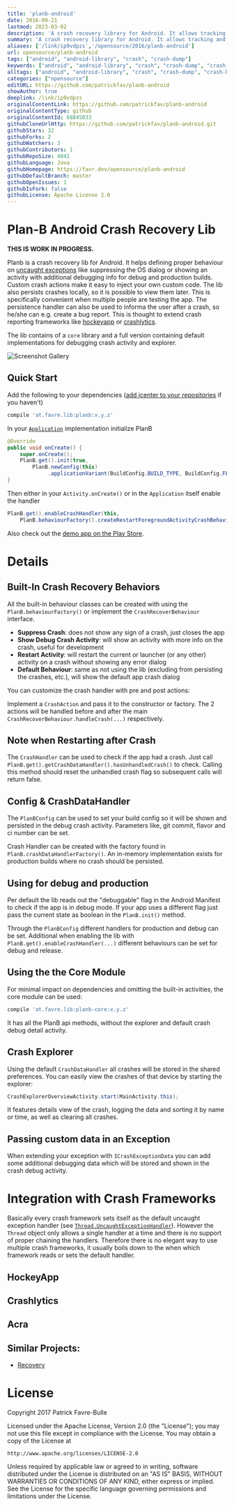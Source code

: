 ```yaml
---
title: 'planb-android'
date: 2016-09-21
lastmod: 2023-03-02
description: 'A crash recovery library for Android. It allows tracking and handling crashes with different rules for debugging and production.'
summary: 'A crash recovery library for Android. It allows tracking and handling crashes with different rules for debugging and production.'
aliases: ['/link/ip9vdpzs','/opensource/2016/planb-android']
url: opensource/planb-android
tags: ["android", "android-library", "crash", "crash-dump"]
keywords: ["android", "android-library", "crash", "crash-dump", "crash-handler", "crash-reporting", "recovery"]
alltags: ["android", "android-library", "crash", "crash-dump", "crash-handler", "crash-reporting", "recovery", "github", "Java"]
categories: ["opensource"]
editURL: https://github.com/patrickfav/planb-android
showAuthor: true
deeplink: /link/ip9vdpzs
originalContentLink: https://github.com/patrickfav/planb-android
originalContentType: github
originalContentId: 68845033
githubCloneUrlHttp: https://github.com/patrickfav/planb-android.git
githubStars: 32
githubForks: 2
githubWatchers: 3
githubContributors: 1
githubRepoSize: 4041
githubLanguage: Java
githubHomepage: https://favr.dev/opensource/planb-android
githubDefaultBranch: master
githubOpenIssues: 1
githubIsFork: false
githubLicense: Apache License 2.0
---
```

# Plan-B Android Crash Recovery Lib

**THIS IS WORK IN PROGRESS.**

Planb is a crash recovery lib for Android. It helps defining proper behaviour on [uncaught exceptions](http://www.javamex.com/tutorials/exceptions/exceptions_uncaught_handler.shtml) like suppressing the OS dialog or showing an activity with additional debugging info for debug and production builds. Custom crash actions make it easy to inject your own custom code. The lib also persists crashes locally, so it is possible to view them later. This is specifically convenient when multiple people are testing the app. The persistence handler can also be used to informa the user after a crash, so he/she can e.g. create a bug report. This is thought to extend crash reporting frameworks like [hockeyapp](https://hockeyapp.net/) or [crashlytics](https://try.crashlytics.com/).

The lib contains of a `core` library and a full version containing default implementations for debugging crash activity and explorer.

[  ](https://bintray.com/bintray/jcenter/planb/_latestVersion)
[](https://travis-ci.org/patrickfav/planb-android)
[](https://coveralls.io/github/patrickfav/planb-android?branch=master)
[](https://play.google.com/store/apps/details?id=at.favre.app.planb.demo)

![Screenshot Gallery](gh_d78af93ff26f344fd61b4cdc.png)

## Quick Start

Add the following to your dependencies ([add jcenter to your repositories](https://developer.android.com/studio/build/index.html#top-level) if you haven't)

```gradle
compile 'at.favre.lib:planb:x.y.z'
```

In your [`Application`](https://developer.android.com/reference/android/app/Application.html) implementation initialize PlanB

```Java
@Override
public void onCreate() {
    super.onCreate();
    PlanB.get().init(true,
        PlanB.newConfig(this)
             .applicationVariant(BuildConfig.BUILD_TYPE, BuildConfig.FLAVOR).build());
}
```

Then either in your `Activity.onCreate()` or in the `Application` itself enable the handler

```Java
PlanB.get().enableCrashHandler(this,
    PlanB.behaviourFactory().createRestartForegroundActivityCrashBehaviour());
```

Also check out the [demo app on the Play Store](https://play.google.com/store/apps/details?id=at.favre.app.planb.demo).

# Details

## Built-In Crash Recovery Behaviors

All the built-in behaviour classes can be created with using the `PlanB.behaviourFactory()` or implement the `CrashRecoverBehaviour` interface.

* **Suppress Crash**: does not show any sign of a crash, just closes the app
* **Show Debug Crash Activity**: will show an activity with more info on the crash, useful for development
* **Restart Activity**: will restart the current or launcher (or any other) activity on a crash without showing any error dialog
* **Default Behaviour**: same as not using the lib (excluding from persisting the crashes, etc.), will show the default app crash dialog

You can customize the crash handler with pre and post actions:

Implement a `CrashAction` and pass it to the constructor or factory. The 2 actions will be handled before and after the main `CrashRecoverBehaviour.handleCrash(...)` respectively.

## Note when Restarting after Crash

The `CrashHandler` can be used to check if the app had a crash. Just call `PlanB.get().getCrashDataHandler().hasUnhandledCrash()` to check. Calling this method should reset the unhandled crash flag so subsequent calls will return false.

## Config & CrashDataHandler

The `PlanBConfig` can be used to set your build config so it will be shown and persisted in the debug crash activity. Parameters like, git commit, flavor and ci number can be set.

Crash Handler can be created with the factory found in `PlanB.crashDataHandlerFactory()`. An in-memory implementation exists for production builds where no crash should be persisted.

## Using for debug and production

Per default the lib reads out the "debuggable" flag in the Android Manifest to check if the app is in debug mode. If your app uses a different flag just pass the current state as boolean in the `PlanB.init()` method.

Through the `PlanBConfig` different handlers for production and debug can be set. Additional when enabling the lib with
`PlanB.get().enableCrashHandler(...)` different behaviours can be set for debug and release.

## Using the the Core Module

For minimal impact on dependencies and omitting the built-in activities, the core module can be used:

```gradle
compile 'at.favre.lib:planb-core:x.y.z'
```

It has all the PlanB api methods, without the explorer and default crash debug detail activity.

## Crash Explorer

Using the default `CrashDataHandler` all crashes will be stored in the shared preferences. You can easily view the crashes of that device by starting the explorer:

```Java
CrashExplorerOverviewActivity.start(MainActivity.this);
```

It features details view of the crash, logging the data and sorting it by name or time, as well as clearing all crashes.

## Passing custom data in an Exception

When extending your exception with `ICrashExceptionData` you can add some additional debugging data which will be stored and shown in the crash debug activity.

# Integration with Crash Frameworks

Basically every crash framework sets itself as the default uncaught exception handler (see [`Thread.UncaughtExceptionHandler`](https://docs.oracle.com/javase/7/docs/api/java/lang/Thread.UncaughtExceptionHandler.html)). However the `Thread` object only allows a single handler at a time and there is no support of proper chaining the handlers. Therefore there is no elegant way to use multiple crash frameworks, it usually boils down to the when which framework reads or sets the default handler.

## HockeyApp

## Crashlytics

## Acra

## Similar Projects:

* [Recovery](https://github.com/Sunzxyong/Recovery)

# License

Copyright 2017 Patrick Favre-Bulle

Licensed under the Apache License, Version 2.0 (the "License");
you may not use this file except in compliance with the License.
You may obtain a copy of the License at

    http://www.apache.org/licenses/LICENSE-2.0

Unless required by applicable law or agreed to in writing, software
distributed under the License is distributed on an "AS IS" BASIS,
WITHOUT WARRANTIES OR CONDITIONS OF ANY KIND, either express or implied.
See the License for the specific language governing permissions and
limitations under the License.